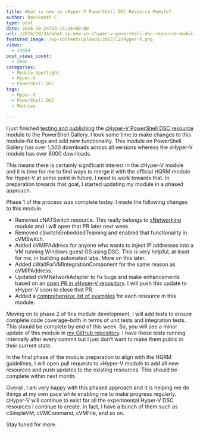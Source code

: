 ```yaml
---
title: What is new in cHyper-V PowerShell DSC Resource Module?
author: Ravikanth C
type: post
date: 2016-10-24T13:14:34+00:00
url: /2016/10/24/what-is-new-in-chyper-v-powershell-dsc-resource-module/
featured_image: /wp-content/uploads/2012/12/Hyper-V.png
views:
  - 14484
post_views_count:
  - 2666
categories:
  - Module Spotlight
  - Hyper-V
  - PowerShell DSC
tags:
  - Hyper-V
  - PowerShell DSC
  - Modules

---
```

I just finished [testing and publishing][1] the [cHyper-V PowerShell DSC resource][2] module to the PowerShell Gallery. I took some time to make changes to this module&#8211;fix bugs and add new functionality. This module on PowerShell Gallery has over 1,500 downloads across all versions whereas the xHyper-V module has over 8000 downloads.

This means there is certainly significant interest in the cHyper-V module and it is time for me to find ways to merge it with the official HQRM module for Hyper-V at some point in future. I need to work towards that. In preparation towards that goal, I started updating my module in a phased approach.

Phase 1 of the process was complete today. I made the following changes to this module.

  * Removed cNATSwitch resource. This really belongs to [xNetworking][3] module and I will open that PR later next week.
  * Removed cSwitchEmbeddedTeaming and enabled that functionality in cVMSwitch.
  * Added cVMIPAddress for anyone who wants to inject IP addresses into a VM running Windows guest OS using DSC. This is very helpful, at least for me, in building automated labs. More on this later.
  * Added cWaitForVMIntegrationComponent for the same reason as cVMIPAddress.
  * Updated cVMNetworkAdapter to fix bugs and make enhancements based on an [open PR in xHyper-V repository][4]. I will push this update to xHyper-V soon to close that PR.
  * Added a [comprehensive list of examples][5] for each resource in this module.

Moving on to phase 2 of this module development, I will add tests to ensure complete code coverage&#8211;both in terms of unit tests and integration tests. This should be complete by end of this week. So, you will see a minor update of this module in [my GitHub repository][1]. I have these tests running internally after every commit but I just don&#8217;t want to make them public in their current state.

In the final phase of the module preparation to align with the HQRM guidelines, I will open pull requests to xHyper-V module to add all new resources and push updates to the existing resources. This should be complete within next month.

Overall, I am very happy with this phased approach and it is helping me do things at my own pace while enabling me to make progress regularly. cHyper-V will continue to exist for all the experimental Hyper-V DSC resources I continue to create. In fact, I have a bunch of them such as cSimpleVM, cVMCommand, cVMFile, and so on.

Stay tuned for more.

[1]: https://github.com/rchaganti/DSCResources/tree/master/cHyper-V
[2]: https://www.powershellgallery.com/packages/cHyper-V/3.0.0.0
[3]: https://github.com/PowerShell/xNetworking
[4]: https://github.com/PowerShell/xHyper-V/pull/53
[5]: https://github.com/rchaganti/DSCResources/tree/master/cHyper-V/Examples